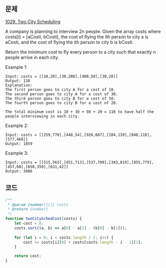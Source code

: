 ## 문제
[1029. Two City Scheduling](https://leetcode.com/problems/two-city-scheduling/description/)

A company is planning to interview 2n people. Given the array costs where costs[i] = [aCosti, bCosti], the cost of flying the ith person to city a is aCosti, and the cost of flying the ith person to city b is bCosti.

Return the minimum cost to fly every person to a city such that exactly n people arrive in each city.

 

Example 1:

```
Input: costs = [[10,20],[30,200],[400,50],[30,20]]
Output: 110
Explanation: 
The first person goes to city A for a cost of 10.
The second person goes to city A for a cost of 30.
The third person goes to city B for a cost of 50.
The fourth person goes to city B for a cost of 20.

The total minimum cost is 10 + 30 + 50 + 20 = 110 to have half the people interviewing in each city.
```

Example 2:

```
Input: costs = [[259,770],[448,54],[926,667],[184,139],[840,118],[577,469]]
Output: 1859
```

Example 3:

```
Input: costs = [[515,563],[451,713],[537,709],[343,819],[855,779],[457,60],[650,359],[631,42]]
Output: 3086
```

## 코드
```js
/**
 * @param {number[][]} costs
 * @return {number}
 */
function twoCitySchedCost(costs) {
    let cost = 0;
    costs.sort((a, b) => a[0] - a[1] - (b[0] - b[1]));
    
    for (let i = 0; i < costs.length / 2; i++) {
        cost += costs[i][0] + costs[costs.length - i - 1][1];
    }

    return cost;
}
```
